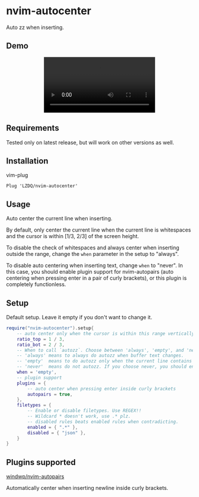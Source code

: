 # nvim-autocenter

Auto zz when inserting.

## Demo

<div align="center">
  <video src="screencast/Screencast from 2024-08-27 22-45-15.webm"/></video>
</div>

## Requirements

Tested only on latest release, but will work on other versions as well.

## Installation

vim-plug

```
Plug 'LZDQ/nvim-autocenter'
```

## Usage

Auto center the current line when inserting.

By default, only center the current line when the current line is whitespaces and the cursor is within [1/3, 2/3] of the screen height.

To disable the check of whitespaces and always center when inserting outside the range, change the `when` parameter in the setup to "always".

To disable auto centering when inserting text, change `when` to "never". In this case, you should enable plugin support for nvim-autopairs (auto centering when pressing enter in a pair of curly brackets), or this plugin is completely functionless.

## Setup

Default setup. Leave it empty if you don't want to change it.

```lua
require("nvim-autocenter").setup{
	-- auto center only when the cursor is within this range vertically
	ratio_top = 1 / 3,
	ratio_bot = 2 / 3,
	-- When to call `autozz`. Choose between 'always', 'empty', and 'never'.
	-- 'always' means to always do autozz when buffer text changes.
	-- 'empty'  means to do autozz only when the current line contains whitespaces.
	-- 'never'  means do not autozz. If you choose never, you should enable autopairs.
	when = 'empty',
	-- plugin support
	plugins = {
		-- auto center when pressing enter inside curly brackets
		autopairs = true,
	},
	filetypes = {
		-- Enable or disable filetypes. Use REGEX!!
		-- Wildcard * doesn't work, use .* plz.
		-- disabled rules beats enabled rules when contradicting.
		enabled = { ".*" },
		disabled = { "json" },
	}
}
```

## Plugins supported

[windwp/nvim-autopairs](https://github.com/windwp/nvim-autopairs)

Automatically center when inserting newline inside curly brackets.


